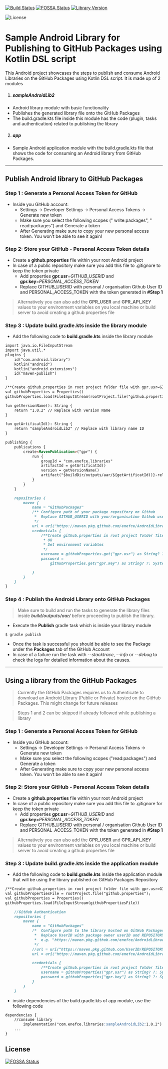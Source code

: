
[![Build Status](https://github.com/enefce/AndroidLibrary-GPR-KDSL/workflows/Android%20CI/badge.svg)](https://github.com/enefce/AndroidLibrary-GPR-KDSL/actions)
[![FOSSA Status](https://app.fossa.com/api/projects/git%2Bgithub.com%2Fenefce%2FAndroidLibrary-GPR-KDSL.svg?type=shield)](https://app.fossa.com/projects/git%2Bgithub.com%2Fenefce%2FAndroidLibrary-GPR-KDSL?ref=badge_shield)
[![Library Version](https://img.shields.io/badge/LibraryVersion-v1.0.2-brightgreen)](https://github.com/enefce/AndroidLibrary-GPR-KDSL/packages/50498)

![License](https://img.shields.io/github/license/enefce/AndroidLibrary-GPR-KDSL?color=2fc544)


# Sample Android Library for Publishing to GitHub Packages using Kotlin DSL script

  This Android project showcases the steps to publish and consume Android Libraries on the GitHub Packages using Kotlin DSL script.
   It is made up of 2 modules 
   
  1. ##### sampleAndroidLib2
   - Android library module with basic functionality
   - Publishes the generated library file onto the GitHub Packages
   - The build.gradle.kts file inside this module has the code (plugin, tasks and authentication) related to publishing the library
  2.  #####  app
   - Sample Android application module with the build.gradle.kts file that shows the code for consuming an Android library from GitHub Packages.
 
------------
## Publish Android library to GitHub Packages

### Step 1 : Generate a Personal Access Token for GitHub
- Inside you GitHub account:
	- Settings -> Developer Settings -> Personal Access Tokens -> Generate new token
	- Make sure you select the following scopes (" write:packages", " read:packages") and Generate a token
	- After Generating make sure to copy your new personal access token. You won’t be able to see it again!

### Step 2: Store your GitHub - Personal Access Token details
- Create a **github.properties** file within your root Android project
- In case of a public repository make sure you  add this file to .gitignore to keep the token private
	- Add properties **gpr.usr**=*GITHUB_USERID* and **gpr.key**=*PERSONAL_ACCESS_TOKEN*
	- Replace GITHUB_USERID with personal / organisation Github User ID and PERSONAL_ACCESS_TOKEN with the token generated in **#Step 1**
	
> Alternatively you can also add the **GPR_USER** and **GPR_API_KEY** values to your environment variables on you local machine or build server to avoid creating a github properties file

### Step 3 : Update build.gradle.kts inside the library module
- Add the following code to **build.gradle.kts** inside the library module
```markdown
import java.io.FileInputStream
import java.util.*
plugins {
    id("com.android.library")
    kotlin("android")
    kotlin("android.extensions")
    id("maven-publish")
}
```
```markdown
/**Create github.properties in root project folder file with gpr.usr=GITHUB_USER_ID  & gpr.key=PERSONAL_ACCESS_TOKEN**/
val githubProperties = Properties()
githubProperties.load(FileInputStream(rootProject.file("github.properties")))
```
```markdown
fun getVersionName(): String {
    return "1.0.2" // Replace with version Name
}
```
```markdown
fun getArtificatId(): String {
    return "sampleAndroidLib2" // Replace with library name ID
}
```
```markdown
publishing {
    publications {
        create<MavenPublication>("gpr") {
            run {
                groupId = "com.enefce.libraries"
                artifactId = getArtificatId()
                version = getVersionName()
                artifact("$buildDir/outputs/aar/${getArtificatId()}-release.aar")
            }
        }
    }

    repositories {
        maven {
            name = "GitHubPackages"
            /** Configure path of your package repository on Github
             *  Replace GITHUB_USERID with your/organisation Github userID and REPOSITORY with the repository name on GitHub
             */
            url = uri("https://maven.pkg.github.com/enefce/AndroidLibrary-GPR-KDSL")
            credentials {
                /**Create github.properties in root project folder file with gpr.usr=GITHUB_USER_ID  & gpr.key=PERSONAL_ACCESS_TOKEN
                 * OR
                 * Set environment variables
                 */
                username = githubProperties.get("gpr.usr") as String? ?: System.getenv("GPR_USER")
                password =
                    githubProperties.get("gpr.key") as String? ?: System.getenv("GPR_API_KEY")

            }
        }
    }
}
```
### Step 4 : Publish the Android Library onto GitHub Packages
> Make sure to build and run the tasks to generate the library files inside ***build/outputs/aar/*** before proceeding to publish the library.

- Execute the ****Publish**** gradle task which is inside your library module
  
```markdown
$ gradle publish
```
- Once the task is successful you should be able to see the Package under the **Packages** tab of the GitHub Account
- In case of a failure run the task with *--stacktrace*, *--info* or *--debug* to check the logs for detailed information about the causes.
	

------------
## Using a library from the GitHub Packages
> Currently the GitHub Packages requires us to Authenticate to download an Android Library (Public or Private) hosted on the GitHub Packages. This might change for future releases

> Steps 1 and 2 can be skipped if already followed while publishing a library

### Step 1 : Generate a Personal Access Token for GitHub
- Inside you GitHub account:
	- Settings -> Developer Settings -> Personal Access Tokens -> Generate new token
	- Make sure you select the following scopes ("read:packages") and Generate a token
	- After Generating make sure to copy your new personal access token. You won’t be able to see it again!

### Step 2: Store your GitHub - Personal Access Token details
- Create a **github.properties** file within your root Android project
- In case of a public repository make sure you  add this file to .gitignore for keep the token private
	- Add properties **gpr.usr**=*GITHUB_USERID* and **gpr.key**=*PERSONAL_ACCESS_TOKEN*
	- Replace GITHUB_USERID with personal / organisation Github User ID and PERSONAL_ACCESS_TOKEN with the token generated in **#Step 1**
	
> Alternatively you can also add the **GPR_USER** and **GPR_API_KEY** values to your environment variables on you local machine or build server to avoid creating a github properties file

### Step 3 : Update build.gradle.kts inside the application module
- Add the following code to **build.gradle.kts** inside the application module that will be using the library published on GitHub Packages Repository
```markdown
/**Create github.properties in root project folder file with gpr.usr=GITHUB_USER_ID  & gpr.key=PERSONAL_ACCESS_TOKEN**/
val githubPropertiesFile = rootProject.file("github.properties");
val githubProperties = Properties()
githubProperties.load(FileInputStream(githubPropertiesFile))
```
```markdown
    //GitHub Authentication
    repositories {
        maven {
            name = "GitHubPackages"
            /*  Configure path to the library hosted on GitHub Packages Registry
             *  Replace UserID with package owner userID and REPOSITORY with the repository name
             *  e.g. "https://maven.pkg.github.com/enefce/AndroidLibrary-GPR-KDSL"
             */
            //url = uri("https://maven.pkg.github.com/UserID/REPOSITORY")
            url = uri("https://maven.pkg.github.com/enefce/AndroidLibrary-GPR-KDSL")

            credentials {
                /**Create github.properties in root project folder file with gpr.usr=GITHUB_USER_ID  & gpr.key =PERSONAL_ACCESS_TOKEN**/
                username = githubProperties["gpr.usr"] as String? ?: System.getenv("GPR_USER")
                password = githubProperties["gpr.key"] as String? ?: System.getenv("GPR_API_KEY")
            }
        }
    }
```

- inside dependencies of the build.gradle.kts of app module, use the following code
```markdown
dependencies {
    //consume library
        implementation("com.enefce.libraries:sampleAndroidLib2:1.0.2")
	...
}
```



## License
[![FOSSA Status](https://app.fossa.io/api/projects/git%2Bgithub.com%2Fenefce%2FAndroidLibrary-GPR-KDS.svg?type=large)](https://app.fossa.io/projects/git%2Bgithub.com%2Fenefce%2FAndroidLibrary-GPR-KDS?ref=badge_large)



